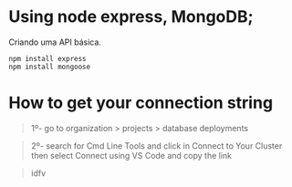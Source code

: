 # Using node express, MongoDB;
Criando uma API básica.

```
npm install express
npm install mongoose
```

# How to get your connection string

>1º- go to organization > projects > database deployments

>2º- search for Cmd Line Tools and click in Connect to Your Cluster then select Connect using VS Code and copy the link

>idfv
